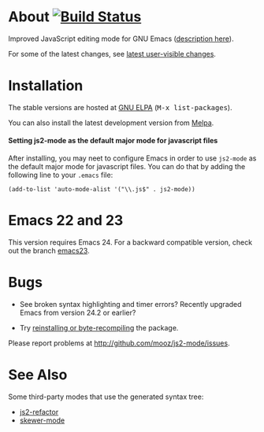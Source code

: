 About [![Build Status](https://travis-ci.org/mooz/js2-mode.png?branch=master)](https://travis-ci.org/mooz/js2-mode)
======

Improved JavaScript editing mode for GNU Emacs ([description here](http://elpa.gnu.org/packages/js2-mode.html)).

For some of the latest changes, see [latest user-visible changes](https://github.com/mooz/js2-mode/wiki/Latest-user-visible-changes).

Installation
======

The stable versions are hosted at [GNU ELPA](http://elpa.gnu.org/)
(<kbd>M-x list-packages</kbd>).

You can also install the latest development version from
[Melpa](http://melpa.milkbox.net/#installing).

#### Setting js2-mode as the default major mode for javascript files

After installing, you may neet to configure Emacs in order to use `js2-mode` as the default major mode for javascript files. You can do that by adding the following line to your `.emacs` file:

    (add-to-list 'auto-mode-alist '("\\.js$" . js2-mode))

Emacs 22 and 23
===============

This version requires Emacs 24. For a backward compatible version,
check out the branch
[emacs23](https://github.com/mooz/js2-mode/tree/emacs23).

Bugs
====

* See broken syntax highlighting and timer errors? Recently upgraded
Emacs from version 24.2 or earlier?

* Try
[reinstalling or byte-recompiling](https://github.com/mooz/js2-mode/issues/72)
the package.

Please report problems at <http://github.com/mooz/js2-mode/issues>.

See Also
======

Some third-party modes that use the generated syntax tree:

* [js2-refactor](https://github.com/magnars/js2-refactor.el)
* [skewer-mode](https://github.com/skeeto/skewer-mode)
